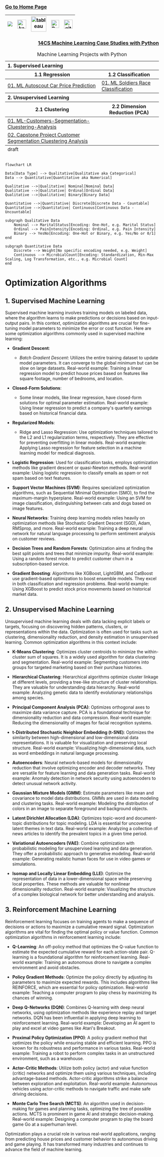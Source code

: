 ### [Go to Home Page](https://github.com/celik-muhammed)

<div align="center">
  
| [![](https://img.shields.io/badge/linkedin-%230077B5.svg?&style=for-the-badge&logo=linkedin&logoColor=white)][Linkedin] | [<img src="https://www.kaggle.com/static/images/site-logo.svg" alt="kaggle" height="28.5"/>][kaggle] | [<img src="https://www.tableau.com/sites/default/files/2021-05/tableau_rgb_500x104.png" alt="tableau" height="50"/>][tableau] | [<picture><source media="(prefers-color-scheme: dark)" srcset="https://theme.zdassets.com/theme_assets/224203/4a55138e21ad44a9c72c8295181c79fe938a2ae6.svg" alt="kaggle" height="26"><img alt="Dark" src="https://cdn-static-1.medium.com/sites/medium.com/about/images/Medium-Logo-Black-RGB-1.svg" alt="kaggle" height="26"></picture>][medium] | [<img src="https://user-images.githubusercontent.com/94930605/160260064-ff3aa908-cbfd-4350-ab28-a26a0b7a1819.png" alt="github_pages" height="28.5"/>][github_pages] |
|:-:|:-:|:-:|:-:|:-:|
<!-- CHANGE-05 .../myname/ myname yerine profil user name yaz -->
[Linkedin]: https://www.linkedin.com/in/çelik-muhammed/ "LinkedIn"
[kaggle]: https://www.kaggle.com/clkmuhammed "Kaggle Page"
[tableau]: https://public.tableau.com/app/profile/celikmuhammed "Tableau Page"
[medium]: https://celik-muhammed.medium.com/ "Medium Page"
[github_pages]: https://celik-muhammed.github.io/ "GitHub Pages"
</div>


<h3 align='right'>
  
[14CS Machine Learning Case Studies with Python](https://github.com/celik-muhammed/14CS-Machine-Learning-Case-Studies-with-Python/blob/master/README.md)
</h3>


  
<table align="center">
    <caption><div align='center'>Machine Learning Projects with Python</div></caption>
<thead align='left'><tr><th colspan=2>1. Supervised Learning</th></tr></thead>
<thead><tr><th>1.1 Regression</th><th>1.2 Classification</th></tr></thead>
<tbody>
  <tr>
    <td rowspan="2"><a href="https://github.com/celik-muhammed/ML-Autoscout-Car-Price-Prediction-Project/blob/master/README.md">01. ML Autoscout Car Price Prediction</a></td>
    <td><a href="https://github.com/celik-muhammed/ML-Soldiers-Race-Classification-Project/blob/master/README.md">01. ML Soldiers Race Classification</a></td>
  </tr>
  <tr>
<!--     <td><a href="https://www.kaggle.com/code/clkmuhammed/credit-score-classification-logreg-rf-xgb-deploy/notebook">02. Kaggle: Credit Score Classification</a></td> -->
  </tr>
</tbody>
<thead align='left'><tr><th colspan=2>2. Unsupervised Learning</th></tr></thead>
<thead><tr><th>2.1 Clustering</th><th>2.2 Dimension Reduction (PCA)</th></tr></thead>
<tbody>
  <tr>
    <td><a href="https://github.com/celik-muhammed/ML-Customers-Segmentation-Cluestering-Analysis-Project/blob/master/README.md">01. ML-Customers-Segmentation-Cluestering-Analysis</a></td>
    <td><a href="#"></a></td>
  </tr>
  <tr>
    <td><a href="https://github.com/celik-muhammed/CapstoneP-Customer-Segmentation-Cluestering-Analysis#readme">02. Capstone Project Customer Segmentation Cluestering Analysis</a></td>
  </tr>
</tbody>
  
<tfoot>
  <tr><td>draft</td></tr>
</tfoot>
</table>

<div align="center">
  <img src="https://i.ibb.co/TPrJ4mb/mikane.png" alt="" ></div>



```mermaid
flowchart LR

Data[Data Type] --> Qualitative[Qualitative aka Categorical]
Data --> Quantitative[Quantitative aka Numerical]

Qualitative -->|Qualitative| Nominal[Nominal Data]
Qualitative -->|Qualitative| Ordinal[Ordinal Data]
Qualitative -->|Qualitative| Binary[Binary Data]

Quantitative -->|Quantitative| Discrete[Discrete Data - Countable]
Quantitative -->|Quantitative| Continuous[Continuous Data - Uncountable]

subgraph Qualitative Data
    Nominal --> MaritalStatus[Encoding: One-Hot, e.g. Marital Status]
    Ordinal --> PainIntensity[Encoding: Ordinal, e.g. Pain Intensity]
    Binary --> YesNo[Encoding: One-Hot or Binary, e.g. Yes/No or 0/1]
end

subgraph Quantitative Data
    Discrete --> Weight[No specific encoding needed, e.g. Weight]
    Continuous --> MicrobialCount[Encoding: Standardization, Min-Max Scaling, Log Transformation, etc., e.g. Microbial Count]
end
```



# Optimization Algorithms

## 1. Supervised Machine Learning

Supervised machine learning involves training models on labeled data, where the algorithm learns to make predictions or decisions based on input-output pairs. In this context, optimization algorithms are crucial for fine-tuning model parameters to minimize the error or cost function. Here are some optimization algorithms commonly used in supervised machine learning:

- **Gradient Descent**:
   - *Batch Gradient Descent*: Utilizes the entire training dataset to update model parameters. It can converge to the global minimum but can be slow on large datasets. Real-world example: Training a linear regression model to predict house prices based on features like square footage, number of bedrooms, and location.

- **Closed-Form Solutions**:
   - Some linear models, like linear regression, have closed-form solutions for optimal parameter estimation. Real-world example: Using linear regression to predict a company's quarterly earnings based on historical financial data.

- **Regularized Models**:
   - Ridge and Lasso Regression: Use optimization techniques tailored to the L2 and L1 regularization terms, respectively. They are effective for preventing overfitting in linear models. Real-world example: Applying Lasso regression for feature selection in a machine learning model for medical diagnosis.

- **Logistic Regression**: Used for classification tasks, employs optimization methods like gradient descent or quasi-Newton methods. Real-world example: Using logistic regression to classify emails as spam or not spam based on text features.

- **Support Vector Machines (SVM)**: Requires specialized optimization algorithms, such as Sequential Minimal Optimization (SMO), to find the maximum-margin hyperplane. Real-world example: Using an SVM for image classification, distinguishing between cats and dogs based on image features.

- **Neural Networks**: Training deep learning models relies heavily on optimization methods like Stochastic Gradient Descent (SGD), Adam, RMSprop, and more. Real-world example: Training a deep neural network for natural language processing to perform sentiment analysis on customer reviews.

- **Decision Trees and Random Forests**: Optimization aims at finding the best split points and trees that minimize impurity. Real-world example: Using a random forest model to predict customer churn in a subscription-based service.

- **Gradient Boosting**: Algorithms like XGBoost, LightGBM, and CatBoost use gradient-based optimization to boost ensemble models. They excel in both classification and regression problems. Real-world example: Using XGBoost to predict stock price movements based on historical market data.

## 2. Unsupervised Machine Learning

Unsupervised machine learning deals with data lacking explicit labels or targets, focusing on discovering hidden patterns, clusters, or representations within the data. Optimization is often used for tasks such as clustering, dimensionality reduction, and density estimation in unsupervised learning. Common optimization algorithms in this context include:

- **K-Means Clustering**: Optimizes cluster centroids to minimize the within-cluster sum of squares. It is a widely used algorithm for data clustering and segmentation. Real-world example: Segmenting customers into groups for targeted marketing based on their purchase histories.

- **Hierarchical Clustering**: Hierarchical algorithms optimize cluster linkage at different levels, providing a tree-like structure of cluster relationships. They are valuable for understanding data hierarchy. Real-world example: Analyzing genetic data to identify evolutionary relationships among species.

- **Principal Component Analysis (PCA)**: Optimizes orthogonal axes to maximize data variance capture. PCA is a foundational technique for dimensionality reduction and data compression. Real-world example: Reducing the dimensionality of images for facial recognition systems.

- **t-Distributed Stochastic Neighbor Embedding (t-SNE)**: Optimizes the similarity between high-dimensional and low-dimensional data representations. It is valuable for visualization and preserving local structure. Real-world example: Visualizing high-dimensional data, such as word embeddings in natural language processing.

- **Autoencoders**: Neural network-based models for dimensionality reduction that involve optimizing encoder and decoder networks. They are versatile for feature learning and data generation tasks. Real-world example: Anomaly detection in network security using autoencoders to detect unusual network activity.

- **Gaussian Mixture Models (GMM)**: Estimate parameters like mean and covariance to model data distributions. GMMs are used in data modeling and clustering tasks. Real-world example: Modeling the distribution of colors in an image to separate foreground and background objects.

- **Latent Dirichlet Allocation (LDA)**: Optimizes topic-word and document-topic distributions for topic modeling. LDA is essential for uncovering latent themes in text data. Real-world example: Analyzing a collection of news articles to identify the prevalent topics in a given time period.

- **Variational Autoencoders (VAE)**: Combine optimization with probabilistic modeling for unsupervised learning and data generation. They offer a probabilistic approach to generative modeling. Real-world example: Generating realistic human faces for use in video games or simulations.

- **Isomap and Locally Linear Embedding (LLE)**: Optimize the representation of data in a lower-dimensional space while preserving local properties. These methods are valuable for nonlinear dimensionality reduction. Real-world example: Visualizing the structure of a complex biological network for better understanding and analysis.

## 3. Reinforcement Machine Learning

Reinforcement learning focuses on training agents to make a sequence of decisions or actions to maximize a cumulative reward signal. Optimization algorithms are vital for finding the optimal policy or value function. Common optimization algorithms in reinforcement learning include:

- **Q-Learning**: An off-policy method that optimizes the Q-value function to estimate the expected cumulative reward for each action-state pair. Q-learning is a foundational algorithm for reinforcement learning. Real-world example: Training an autonomous drone to navigate a complex environment and avoid obstacles.

- **Policy Gradient Methods**: Optimize the policy directly by adjusting its parameters to maximize expected rewards. This includes algorithms like REINFORCE, which are essential for policy optimization. Real-world example: Teaching a computer program to play chess by maximizing its chances of winning.

- **Deep Q-Networks (DQN)**: Combines Q-learning with deep neural networks, using optimization methods like experience replay and target networks. DQN has been influential in applying deep learning to reinforcement learning. Real-world example: Developing an AI agent to play and excel at video games like Atari's Breakout.

- **Proximal Policy Optimization (PPO)**: A policy gradient method that optimizes the policy while ensuring stable and efficient learning. PPO is known for its robustness and performance in various tasks. Real-world example: Training a robot to perform complex tasks in an unstructured environment, such as a warehouse.

- **Actor-Critic Methods**: Utilize both policy (actor) and value function (critic) networks and optimize them using various techniques, including advantage-based methods. Actor-critic algorithms strike a balance between exploration and exploitation. Real-world example: Autonomous vehicles using actor-critic methods to navigate traffic and make safe driving decisions.

- **Monte Carlo Tree Search (MCTS)**: An algorithm used in decision-making for games and planning tasks, optimizing the tree of possible actions. MCTS is prominent in game AI and strategic decision-making. Real-world example: Designing a computer program to play the board game Go at a superhuman level.

Optimization plays a crucial role in various real-world applications, ranging from predicting house prices and customer behavior to autonomous driving and game playing. It has transformed many industries and continues to advance the field of machine learning.
